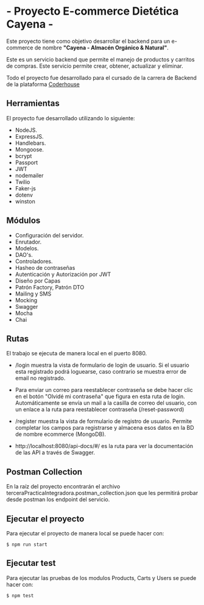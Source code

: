 # - Proyecto E-commerce Dietética Cayena - 

Este proyecto tiene como objetivo desarrollar el backend para un e-commerce de nombre **"Cayena - Almacén Orgánico & Natural"**.

Este es un servicio backend que permite el manejo de productos y carritos de compras. Este servicio permite crear, obtener, actualizar y eliminar.

Todo el proyecto fue desarrollado para el cursado de la carrera de Backend de la plataforma [Coderhouse](https://plataforma.coderhouse.com/cursos)

## Herramientas

El proyecto fue desarrollado utilizando lo siguiente:

- NodeJS.
- ExpressJS.
- Handlebars.
- Mongoose.
- bcrypt
- Passport
- JWT
- nodemailer
- Twilio
- Faker-js
- dotenv
- winston

## Módulos

- Configuración del servidor. 
- Enrutador.
- Modelos.
- DAO's.
- Controladores.
- Hasheo de contraseñas
- Autenticación y Autorización por JWT
- Diseño por Capas
- Patrón Factory, Patrón DTO
- Mailing y SMS
- Mocking
- Swagger
- Mocha
- Chai

## Rutas

El trabajo se ejecuta de manera local en el puerto 8080.
- /login muestra la vista de formulario de login de usuario. Si el usuario esta registrado podrá loguearse, caso contrario se muestra error de email no registrado.
- Para enviar un correo para reestablecer contraseña se debe hacer clic en el botón "Olvidé mi contraseña" que figura en esta ruta de login. Automáticamente se envía un mail a la casilla de correo del usuario, con un enlace a la ruta para reestablecer contraseña (/reset-password)
- /register muestra la vista de formulario de registro de usuario. Permite completar los campos para registrarse y almacena esos datos en la BD de nombre ecommerce (MongoDB).

- http://localhost:8080/api-docs/#/ es la ruta para ver la documentación de las API a través de Swagger.


## Postman Collection
En la raíz del proyecto encontrarán el archivo terceraPracticaIntegradora.postman_collection.json que les permitirá probar desde postman los endpoint del servicio.

## Ejecutar el proyecto
Para ejecutar el proyecto de manera local se puede hacer con:

```
$ npm run start
```

## Ejecutar test
Para ejecutar las pruebas de los modulos Products, Carts y Users se puede hacer con:

```
$ npm test
```